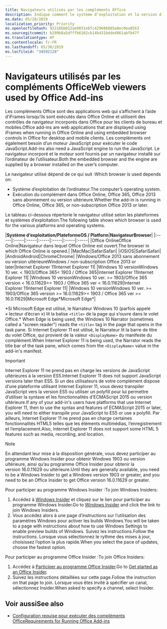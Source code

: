 ```yaml
---
title: Navigateurs utilisés par les compléments Office
description: Indique comment le système d’exploitation et la version d’Office déterminent le navigateur utilisé par les compléments Office.
ms.date: 05/28/2019
localization_priority: Priority
ms.openlocfilehash: 92218bb012ae9031ebfc429606885a0ec0ea85b3
ms.sourcegitcommit: b299b8a5dfffb6102cb14b431bdde4861abfb47f
ms.translationtype: HT
ms.contentlocale: fr-FR
ms.lasthandoff: 05/30/2019
ms.locfileid: "34592128"
---
```

# <a name="browsers-used-by-office-add-ins"></a><span data-ttu-id="987b1-103">Navigateurs utilisés par les compléments Office</span><span class="sxs-lookup"><span data-stu-id="987b1-103">Web viewers used by Office Add-ins</span></span>

<span data-ttu-id="987b1-104">Les compléments Office sont des applications web qui s’affichent à l’aide d’iFrames lorsqu’ils sont exécutés dans Office Online et utilisent des contrôles de navigateur incorporés dans Office pour les clients de bureau et mobiles.</span><span class="sxs-lookup"><span data-stu-id="987b1-104">Office add-ins are web applications that are displayed using iFrames when running in Office Online and using embedded browser controls in Office for desktop and mobile clients.</span></span> <span data-ttu-id="987b1-105">Les compléments ont également besoin d’un moteur JavaScript pour exécuter le code JavaScript.</span><span class="sxs-lookup"><span data-stu-id="987b1-105">Add-ins also need a JavaScript engine to run the JavaScript.</span></span> <span data-ttu-id="987b1-106">Le navigateur incorporé et le moteur sont fournis par un navigateur installé sur l’ordinateur de l’utilisateur.</span><span class="sxs-lookup"><span data-stu-id="987b1-106">Both the embedded browser and the engine are supplied by a browser installed on the user’s computer.</span></span>

<span data-ttu-id="987b1-107">Le navigateur utilisé dépend de ce qui suit :</span><span class="sxs-lookup"><span data-stu-id="987b1-107">Which browser is used depends on:</span></span>

- <span data-ttu-id="987b1-108">Système d’exploitation de l’ordinateur.</span><span class="sxs-lookup"><span data-stu-id="987b1-108">The computer’s operating system.</span></span>
- <span data-ttu-id="987b1-109">Exécution du complément dans Office Online, Office 365, Office 2013 sans abonnement ou version ultérieure.</span><span class="sxs-lookup"><span data-stu-id="987b1-109">Whether the add-in is running in Office Online, Office 365, or non-subscription Office 2013 or later.</span></span>

<span data-ttu-id="987b1-110">Le tableau ci-dessous répertorie le navigateur utilisé selon les plateformes et systèmes d’exploitation.</span><span class="sxs-lookup"><span data-stu-id="987b1-110">The following table shows which browser is used for the various platforms and operating systems.</span></span>

|<span data-ttu-id="987b1-111">**Système d’exploitation/Plateforme**</span><span class="sxs-lookup"><span data-stu-id="987b1-111">**OS / Platform**</span></span>|<span data-ttu-id="987b1-112">**Navigateur**</span><span class="sxs-lookup"><span data-stu-id="987b1-112">**Browser**</span></span>|
|:-----|:-----|:-----|:-----|:-----|:-----|:-----|
|<span data-ttu-id="987b1-113">Office Online</span><span class="sxs-lookup"><span data-stu-id="987b1-113">Office Online</span></span>|<span data-ttu-id="987b1-114">Navigateur dans lequel Office Online est ouvert.</span><span class="sxs-lookup"><span data-stu-id="987b1-114">The browser in which Office Online is opened.</span></span>|
|<span data-ttu-id="987b1-115">Mac</span><span class="sxs-lookup"><span data-stu-id="987b1-115">Mac</span></span>|<span data-ttu-id="987b1-116">Safari</span><span class="sxs-lookup"><span data-stu-id="987b1-116">Safari</span></span>|
|<span data-ttu-id="987b1-117">iOS</span><span class="sxs-lookup"><span data-stu-id="987b1-117">iOS</span></span>|<span data-ttu-id="987b1-118">Safari</span><span class="sxs-lookup"><span data-stu-id="987b1-118">Safari</span></span>|
|<span data-ttu-id="987b1-119">Android</span><span class="sxs-lookup"><span data-stu-id="987b1-119">Android</span></span>|<span data-ttu-id="987b1-120">Chrome</span><span class="sxs-lookup"><span data-stu-id="987b1-120">Chrome</span></span>|
|<span data-ttu-id="987b1-121">Windows/Office 2013 sans abonnement ou version ultérieure</span><span class="sxs-lookup"><span data-stu-id="987b1-121">Windows / non-subscription Office 2013 or later</span></span>|<span data-ttu-id="987b1-122">Internet Explorer 11</span><span class="sxs-lookup"><span data-stu-id="987b1-122">Internet Explorer 11</span></span>|
|<span data-ttu-id="987b1-123">Windows 10 version</span><span class="sxs-lookup"><span data-stu-id="987b1-123">Windows 10 ver.</span></span> <span data-ttu-id="987b1-124">< 1903/Office 365</span><span class="sxs-lookup"><span data-stu-id="987b1-124">< 1903 / Office 365</span></span>|<span data-ttu-id="987b1-125">Internet Explorer 11</span><span class="sxs-lookup"><span data-stu-id="987b1-125">Internet Explorer 11</span></span>|
|<span data-ttu-id="987b1-126">Windows 10 version</span><span class="sxs-lookup"><span data-stu-id="987b1-126">Windows 10 ver.</span></span> <span data-ttu-id="987b1-127">>= 1903/Office 365 version < 16.0.11629</span><span class="sxs-lookup"><span data-stu-id="987b1-127">>= 1903 / Office 365 ver < 16.0.11629</span></span>|<span data-ttu-id="987b1-128">Internet Explorer 11</span><span class="sxs-lookup"><span data-stu-id="987b1-128">Internet Explorer 11</span></span>|
|<span data-ttu-id="987b1-129">Windows 10 version</span><span class="sxs-lookup"><span data-stu-id="987b1-129">Windows 10 ver.</span></span> <span data-ttu-id="987b1-130">>= 1903/Office 365 version >= 16.0.11629</span><span class="sxs-lookup"><span data-stu-id="987b1-130">>= 1903 / Office 365 ver >= 16.0.11629</span></span>|<span data-ttu-id="987b1-131">Microsoft Edge\*</span><span class="sxs-lookup"><span data-stu-id="987b1-131">Microsoft Edge\*</span></span>|

<span data-ttu-id="987b1-132">\*Si Microsoft Edge est utilisé, le Narrateur Windows 10 (parfois appelé « lecteur d’écran ») lit la balise `<title>` de la page qui s’ouvre dans le volet Office.</span><span class="sxs-lookup"><span data-stu-id="987b1-132">\* When Edge is being used, the Windows 10 Narrator (sometimes called a "screen reader") reads the `<title>` tag in the page that opens in the task pane.</span></span> <span data-ttu-id="987b1-133">Si Internet Explorer 11 est utilisé, le Narrateur lit la barre de titre du volet Office, qui provient de la valeur `<DisplayName>` du manifeste du complément.</span><span class="sxs-lookup"><span data-stu-id="987b1-133">When Internet Explorer 11 is being used, the Narrator reads the title bar of the task pane, which comes from the `<DisplayName>` value in the add-in's manifest.</span></span>

> [!IMPORTANT]
> <span data-ttu-id="987b1-134">Internet Explorer 11 ne prend pas en charge les versions de JavaScript ultérieures à la version ES5.</span><span class="sxs-lookup"><span data-stu-id="987b1-134">Internet Explorer 11 does not support JavaScript versions later than ES5.</span></span> <span data-ttu-id="987b1-135">Si un des utilisateurs de votre complément dispose d’une plateforme utilisant Internet Explorer 11, vous devez transpiler JavaScript vers la version ES5 ou utiliser un polyfill pour lui permettre d’utiliser la syntaxe et les fonctionnalités d’ECMAScript 2015 ou version ultérieure.</span><span class="sxs-lookup"><span data-stu-id="987b1-135">If any of your add-in's users have platforms that use Internet Explorer 11, then to use the syntax and features of ECMAScript 2015 or later, you will need to either transpile your JavaScript to ES5 or use a polyfill.</span></span> <span data-ttu-id="987b1-136">Par ailleurs, Internet Explorer 11 ne prend pas en charge certaines fonctionnalités HTML5 telles que les éléments multimédias, l’enregistrement et l’emplacement.</span><span class="sxs-lookup"><span data-stu-id="987b1-136">Also, Internet Explorer 11 does not support some HTML 5 features such as media, recording, and location.</span></span>

> [!NOTE]
> <span data-ttu-id="987b1-137">En attendant leur mise à la disposition générale, vous devez participer au programme Windows Insider pour obtenir Windows 1903 ou version ultérieure, ainsi qu’au programme Office Insider pour obtenir la version 16.0.11629 ou ultérieure.</span><span class="sxs-lookup"><span data-stu-id="987b1-137">Until they are generally available, you need to be a Windows Insider to get a Windows version 1903 or greater, and you need to be an Office Insider to get Office version 16.0.11629 or greater.</span></span>
>
> <span data-ttu-id="987b1-138">Pour participer au programme Windows Insider :</span><span class="sxs-lookup"><span data-stu-id="987b1-138">To join Windows Insiders:</span></span>
> 
> 1. <span data-ttu-id="987b1-139">Accédez à [Windows Insider](https://insider.windows.com) et cliquez sur le lien pour participer au programme Windows Insider.</span><span class="sxs-lookup"><span data-stu-id="987b1-139">Go to [Windows Insider](https://insider.windows.com) and click the link to join Windows Insiders.</span></span>
> 2. <span data-ttu-id="987b1-140">Vous accédez alors à une page d’instructions sur l’utilisation des paramètres Windows pour activer les builds Windows.</span><span class="sxs-lookup"><span data-stu-id="987b1-140">You will be taken to a page with instructions about how to use Windows Settings to enable preview builds of Windows.</span></span> <span data-ttu-id="987b1-141">Suivez les instructions.</span><span class="sxs-lookup"><span data-stu-id="987b1-141">Follow the instructions.</span></span> <span data-ttu-id="987b1-142">Lorsque vous sélectionnez le rythme des mises à jour, choisissez l’option la plus rapide.</span><span class="sxs-lookup"><span data-stu-id="987b1-142">When you select the pace of updates, choose the fastest option.</span></span>
>
> <span data-ttu-id="987b1-143">Pour participer au programme Office Insider :</span><span class="sxs-lookup"><span data-stu-id="987b1-143">To join Office Insiders:</span></span>
> 
> 1. <span data-ttu-id="987b1-144">Accédez à [Participer au programme Office Insider](https://insider.office.com/join).</span><span class="sxs-lookup"><span data-stu-id="987b1-144">Go to [Get started as an Office Insider](https://insider.office.com/join).</span></span>
> 2. <span data-ttu-id="987b1-145">Suivez les instructions détaillées sur cette page.</span><span class="sxs-lookup"><span data-stu-id="987b1-145">Follow the instruction on that page to join.</span></span> <span data-ttu-id="987b1-146">Lorsque vous êtes invité à spécifier un canal, sélectionnez Insider.</span><span class="sxs-lookup"><span data-stu-id="987b1-146">When asked to specify a channel, select Insider.</span></span>

## <a name="see-also"></a><span data-ttu-id="987b1-147">Voir aussi</span><span class="sxs-lookup"><span data-stu-id="987b1-147">See also</span></span>

- [<span data-ttu-id="987b1-148">Configuration requise pour exécuter des compléments Office</span><span class="sxs-lookup"><span data-stu-id="987b1-148">Requirements for Running Office Add-ins</span></span>](requirements-for-running-office-add-ins.md)

